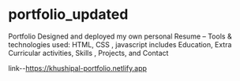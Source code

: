 # portfolio_updated
Portfolio Designed and deployed my own personal Resume  – Tools &amp; technologies used: HTML, CSS , javascript  includes Education, Extra Curricular activities, Skills , Projects, and Contact

link--https://khushipal-portfolio.netlify.app

